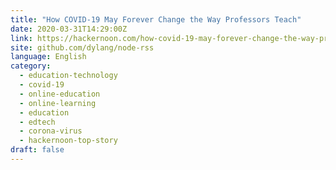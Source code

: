 ```yaml
---
title: "How COVID-19 May Forever Change the Way Professors Teach"
date: 2020-03-31T14:29:00Z
link: https://hackernoon.com/how-covid-19-may-forever-change-the-way-professors-teach-8keh328c?source=rss&utm_medium=RSS&utm_source=news.12bit.vn
site: github.com/dylang/node-rss
language: English
category:
  - education-technology
  - covid-19
  - online-education
  - online-learning
  - education
  - edtech
  - corona-virus
  - hackernoon-top-story
draft: false
---
```

